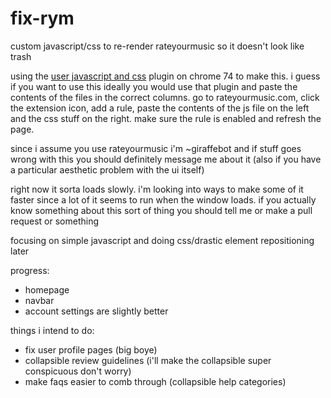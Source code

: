 # fix-rym
custom javascript/css to re-render rateyourmusic so it doesn't look like trash

using the [user javascript and css](https://chrome.google.com/webstore/detail/user-javascript-and-css/nbhcbdghjpllgmfilhnhkllmkecfmpld?hl=en) plugin on chrome 74 to make this. i guess if you want to use this ideally you would use that plugin and paste the contents of the files in the correct columns. go to rateyourmusic.com, click the extension icon, add a rule, paste the contents of the js file on the left and the css stuff on the right. make sure the rule is enabled and refresh the page.

since i assume you use rateyourmusic i'm ~giraffebot and if stuff goes wrong with this you should definitely message me about it (also if you have a particular aesthetic problem with the ui itself)

right now it sorta loads slowly. i'm looking into ways to make some of it faster since a lot of it seems to run when the window loads. if you actually know something about this sort of thing you should tell me or make a pull request or something

focusing on simple javascript and doing css/drastic element repositioning later

progress:
- homepage
- navbar
- account settings are slightly better

things i intend to do:
- fix user profile pages (big boye)
- collapsible review guidelines (i'll make the collapsible super conspicuous don't worry)
- make faqs easier to comb through (collapsible help categories)

